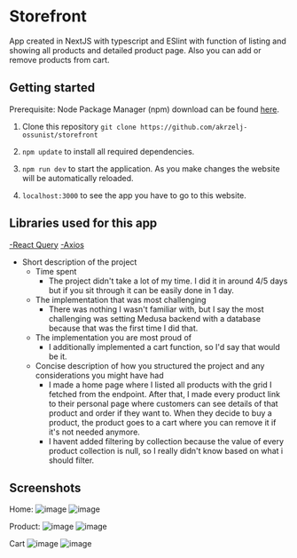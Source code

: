 # Storefront

App created in NextJS with typescript and ESlint with function of listing and showing all products and detailed product page.
Also you can add or remove products from cart.

## Getting started

Prerequisite: Node Package Manager (npm) download can be found <a href="https://nodejs.org/en/download/">here</a>.

1. Clone this repository `git clone https://github.com/akrzelj-ossunist/storefront`

2. `npm update` to install all required dependencies.

3. `npm run dev` to start the application. As you make changes the website will be automatically reloaded.

4. `localhost:3000` to see the app you have to go to this website.

## Libraries used for this app

<a href="https://tanstack.com/query/v4/docs/react/installation">-React Query</a>
<a href="https://axios-http.com/docs/intro">-Axios</a>

- Short description of the project
  - Time spent
    - The project didn't take a lot of my time. I did it in around 4/5 days but if you sit through it can be easily done in 1 day.
  - The implementation that was most challenging
    - There was nothing I wasn't familiar with, but I say the most challenging was setting Medusa backend with a database because that was the first time I did that.
  - The implementation you are most proud of
    - I additionally implemented a cart function, so I'd say that would be it.
  - Concise description of how you structured the project and any considerations you might have had
    - I made a home page where I listed all products with the grid I fetched from the endpoint. After that, I made every product link to their personal page where customers can see details of that product and order if they want to. When they decide to buy a product, the product goes to a cart where you can remove it if it's not needed anymore.
    - I havent added filtering by collection because the value of every product collection is null, so I really didn't know based on what i should filter.

## Screenshots

Home:
![image](./public/home-desk.png)
![image](./public/home-phone.png)

Product:
![image](./public/page-desk.png)
![image](./public/page-phone.png)

Cart
![image](./public/cart-desk.png)
![image](./public/cart-phone.png)
